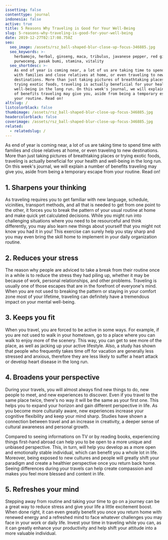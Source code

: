```yaml
---
issetting: false
contenttype: journal
indonesia: false
active: true
title: 5 Reasons Why Traveling is Good for Your Well-Being
slug: 5-reasons-why-traveling-is-good-for-your-well-being
date: 2019-12-27T02:17:08.758Z
seo:
  seo_image: /assets/rsz_ball-shaped-blur-close-up-focus-346885.jpg
  seo_keywords: >-
    herbamojo, herbal, ginseng, maca, tribulus, javanese pepper, red ginger,
    purwoceng, pasak bumi, stamina, vitality
  seo_shortdesc: >-
    As end of year is coming near, a lot of us are taking time to spend time
    with families and close relatives at home, or even traveling to new
    destinations. More than just taking pictures of breathtaking places or
    trying exotic foods, traveling is actually beneficial for your health and
    well-being in the long run. On this week's journal, we will explain a number
    of benefits traveling may give you, aside from being a temporary escape from
    your routine. Read on!
altslug: /
listcolorblack: false
thumbimage: /assets/rsz_ball-shaped-blur-close-up-focus-346885.jpg
headercolorblack: false
coverimage: /assets/rsz_ball-shaped-blur-close-up-focus-346885.jpg
related:
  - relatedslug: /
---
```


As end of year is coming near, a lot of us are taking time to spend time with families and close relatives at home, or even traveling to new destinations. More than just taking pictures of breathtaking places or trying exotic foods, traveling is actually beneficial for your health and well-being in the long run. On this week's journal, we will explain a number of benefits traveling may give you, aside from being a temporary escape from your routine. Read on!

## 1. Sharpens your thinking

As traveling requires you to get familiar with new language, schedule, vicinities, transport methods, and all that is needed to get from one point to the other, it forces you to break the pattern of your usual routine at home and make quick yet calculated decisions. While you might run into challenging situations where you need to be resourceful and think differently, you may also learn new things about yourself that you might not know you had it in you! This exercise can surely help you stay sharp and you may even bring the skill home to implement in your daily organization routine.

## 2. Reduces your stress

The reason why people are adviced to take a break from their routine once in a while is to reduce the stress they had piling up, whether it may be because of work, personal relationships, and other problems. Traveling is usually one of those escapes that are in the forefront of everyone's mind. When you are not used to breaking the pattern or staying in your comfort zone most of your lifetime, traveling can definitely have a tremendous impact on your mental well-being.

## 3. Keeps you fit

When you travel, you are forced to be active in some ways. For example, if you are not used to walk in your hometown, go to a place where you can walk to enjoy more of the scenery. This way, you can get to see more of the place, as well as jacking up your active lifestyle. Also, a study has shown that people who frequently takes time off for vacation are generally less stressed and anxious, therefore they are less likely to suffer a heart attack or develop heart disease in the long run.

## 4. Broadens your perspective

During your travels, you will almost always find new things to do, new people to meet, and new experiences to discover. Even if you travel to the same place twice, there's no way it will be the same as your first one. This helps you to expand your horizon and gain different perspective in life. As you become more culturally aware, new experiences increase your cognitive flexibility and keep your mind sharp. Studies have shown a connection between travel and an increase in creativity, a deeper sense of cultural awareness and personal growth.

Compared to seeing informations on TV or by reading books, experiencing things first-hand abroad can help you to be open to a more unique and unbiased perspective. This, in turn, will help you develop as a more open and emotionally stable individual, which can benefit you a whole lot in life. Moreover, being exposed to new cultures and people will greatly shift your paradigm and create a healthier perspective once you return back home. Seeing differences during your travels can help create compassion and makes you feel more blessed and content in life.

## 5. Refreshes your mind

Stepping away from routine and taking your time to go on a journey can be a great way to reduce stress and give your life a little excitement boost. When done right, it can even greatly benefit you once you return home with renewed energy and a refreshed mind to face whatever challenges you may face in your work or daily life. Invest your time in traveling while you can, as it can greatly enhance your productivity and help shift your attitude into a more valuable individual.
